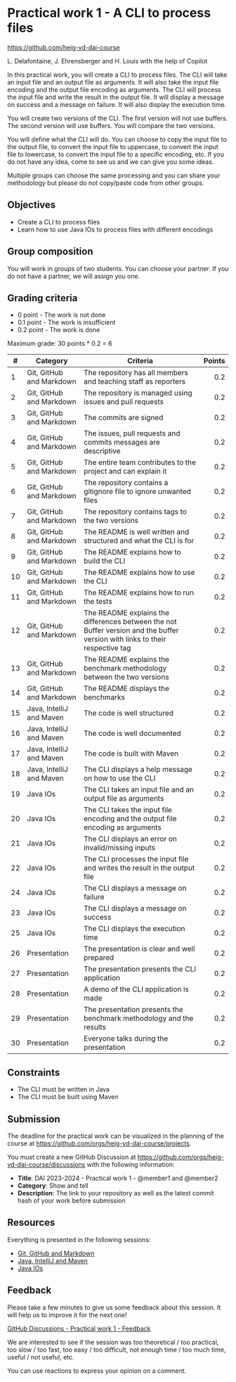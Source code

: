 # Practical work 1 - A CLI to process files

[feedback]: https://github.com/orgs/heig-vd-dai-course/discussions/1

<https://github.com/heig-vd-dai-course>

L. Delafontaine, J. Ehrensberger and H. Louis with the help of Copilot

In this practical work, you will create a CLI to process files. The CLI will take an input file and an output file as arguments. It will also take the input file encoding and the output file encoding as arguments. The CLI will process the input file and write the result in the output file. It will display a message on success and a message on failure. It will also display the execution time.

You will create two versions of the CLI. The first version will not use buffers. The second version will use buffers. You will compare the two versions.

You will define what the CLI will do. You can choose to copy the input file to the output file, to convert the input file to uppercase, to convert the input file to lowercase, to convert the input file to a specific encoding, etc. If you do not have any idea, come to see us and we can give you some ideas.

Multiple groups can choose the same processing and you can share your methodology but please do not copy/paste code from other groups.

## Objectives

- Create a CLI to process files
- Learn how to use Java IOs to process files with different encodings

## Group composition

You will work in groups of two students. You can choose your partner. If you do not have a partner, we will assign you one.

## Grading criteria

- 0 point - The work is not done
- 0.1 point - The work is insufficient
- 0.2 point - The work is done

Maximum grade: 30 points * 0.2 = 6

| #     | Category                  | Criteria | Points |
|-------|---------------------------|----------|-------:|
| 1     | Git, GitHub and Markdown  | The repository has all members and teaching staff as reporters | 0.2 |
| 2     | Git, GitHub and Markdown  | The repository is managed using issues and pull requests | 0.2 |
| 3     | Git, GitHub and Markdown  | The commits are signed | 0.2 |
| 4     | Git, GitHub and Markdown  | The issues, pull requests and commits messages are descriptive | 0.2 |
| 5     | Git, GitHub and Markdown  | The entire team contributes to the project and can explain it | 0.2 |
| 6     | Git, GitHub and Markdown  | The repository contains a gitignore file to ignore unwanted files | 0.2 |
| 7     | Git, GitHub and Markdown  | The repository contains tags to the two versions | 0.2 |
| 8     | Git, GitHub and Markdown  | The README is well written and structured and what the CLI is for | 0.2 |
| 9     | Git, GitHub and Markdown  | The README explains how to build the CLI | 0.2 |
| 10    | Git, GitHub and Markdown  | The README explains how to use the CLI | 0.2 |
| 11    | Git, GitHub and Markdown  | The README explains how to run the tests | 0.2 |
| 12    | Git, GitHub and Markdown  | The README explains the differences between the not Buffer version and the buffer version with links to their respective tag | 0.2 |
| 13    | Git, GitHub and Markdown  | The README explains the benchmark methodology between the two versions | 0.2 |
| 14    | Git, GitHub and Markdown  | The README displays the benchmarks | 0.2 |
| 15    | Java, IntelliJ and Maven     | The code is well structured | 0.2 |
| 16    | Java, IntelliJ and Maven     | The code is well documented | 0.2 |
| 17    | Java, IntelliJ and Maven     | The code is built with Maven | 0.2 |
| 18    | Java, IntelliJ and Maven     | The CLI displays a help message on how to use the CLI | 0.2 |
| 19    | Java IOs                  | The CLI takes an input file and an output file as arguments | 0.2 |
| 20    | Java IOs                  | The CLI takes the input file encoding and the output file encoding as arguments | 0.2 |
| 21    | Java IOs                  | The CLI displays an error on invalid/missing inputs | 0.2 |
| 22    | Java IOs                  | The CLI processes the input file and writes the result in the output file | 0.2 |
| 24    | Java IOs                  | The CLI displays a message on failure | 0.2 |
| 23    | Java IOs                  | The CLI displays a message on success | 0.2 |
| 25    | Java IOs                  | The CLI displays the execution time | 0.2 |
| 26    | Presentation              | The presentation is clear and well prepared | 0.2 |
| 27    | Presentation              | The presentation presents the CLI application | 0.2 |
| 28    | Presentation              | A demo of the CLI application is made | 0.2 |
| 29    | Presentation              | The presentation presents the benchmark methodology and the results | 0.2 |
| 30    | Presentation              | Everyone talks during the presentation  | 0.2 |

## Constraints

- The CLI must be written in Java
- The CLI must be built using Maven

## Submission

The deadline for the practical work can be visualized in the planning of the course at <https://github.com/orgs/heig-vd-dai-course/projects>.

You must create a new GitHub Discussion at <https://github.com/orgs/heig-vd-dai-course/discussions> with the following information:

- **Title**: DAI 2023-2024 - Practical work 1 - @member1 and @member2
- **Category**: Show and tell
- **Description**: The link to your repository as well as the latest commit hash of your work before submission

## Resources

Everything is presented in the following sessions:

- [Git, GitHub and Markdown](../02-git-github-and-markdown/README.md)
- [Java, IntelliJ and Maven](../03-java-intellij-and-maven/README.md)
- [Java IOs](../04-java-ios/README.md)

## Feedback

Please take a few minutes to give us some feedback about this session. It will help us to improve it for the next one!

[GitHub Discussions - Practical work 1 - Feedback][feedback]

We are interested to see if the session was too theoretical / too practical, too slow / too fast, too easy / too difficult, not enough time / too much time, useful / not useful, etc.

You can use reactions to express your opinion on a comment.
